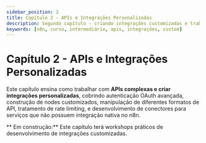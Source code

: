 ```yaml
---
sidebar_position: 2
title: Capítulo 2 - APIs e Integrações Personalizadas
description: Segundo capítulo - criando integrações customizadas e trabalhando com APIs complexas
keywords: [n8n, curso, intermediário, apis, integrações, custom]
---
```


# Capítulo 2 - APIs e Integrações Personalizadas

Este capítulo ensina como trabalhar com **APIs complexas e criar integrações personalizadas**, cobrindo autenticação OAuth avançada, construção de nodes customizados, manipulação de diferentes formatos de API, tratamento de rate limiting, e desenvolvimento de conectores para serviços que não possuem integração nativa no n8n.

** Em construção:** Este capítulo terá workshops práticos de desenvolvimento de integrações customizadas.
